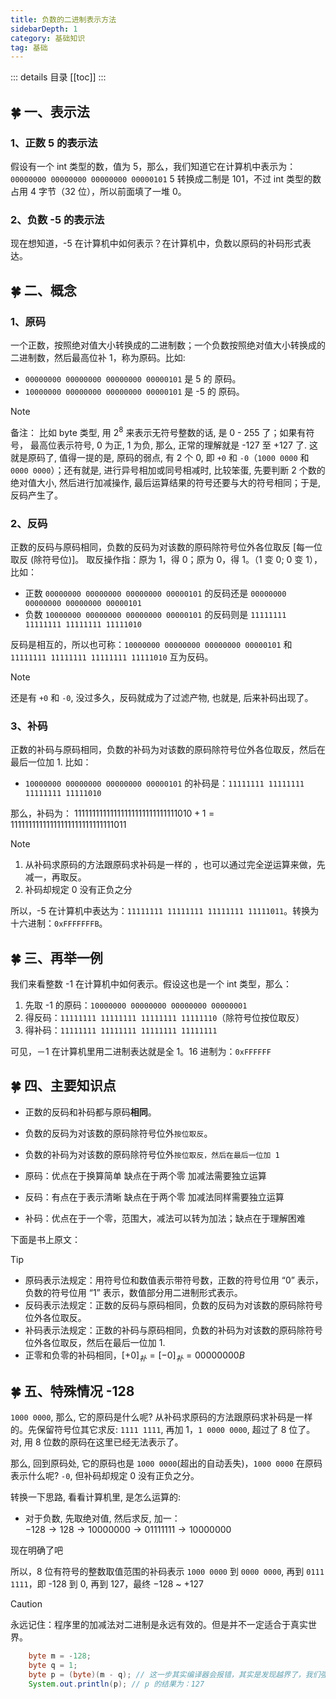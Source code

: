 ```yaml
---
title: 负数的二进制表示方法
sidebarDepth: 1
category: 基础知识
tag: 基础
---
```


::: details 目录
[[toc]]
:::


## 🍀 一、表示法

### 1、正数 5 的表示法

假设有一个 int 类型的数，值为 5，那么，我们知道它在计算机中表示为：
`00000000 00000000 00000000 00000101`
5 转换成二制是 101，不过 int 类型的数占用 4 字节（32 位），所以前面填了一堆 0。


### 2、负数 -5 的表示法

现在想知道，-5 在计算机中如何表示？在计算机中，负数以原码的补码形式表达。


## 🍀 二、概念

### 1、原码


一个正数，按照绝对值大小转换成的二进制数；一个负数按照绝对值大小转换成的二进制数，然后最高位补 1，称为原码。比如: 
- `00000000 00000000 00000000 00000101` 是 5 的 原码。
- `10000000 00000000 00000000 00000101` 是 -5 的 原码。

> [!note]
> 备注：
> 比如 byte 类型, 用 $2^8$ 来表示无符号整数的话, 是 0 - 255 了；如果有符号， 最高位表示符号, 0 为正, 1 为负, 那么, 正常的理解就是 -127 至 +127 了. 这就是原码了, 值得一提的是, 原码的弱点, 有 2 个 0, 即 `+0` 和 `-0`（`1000 0000` 和 `0000 0000`）；还有就是, 进行异号相加或同号相减时, 比较笨蛋, 先要判断 2 个数的绝对值大小, 然后进行加减操作, 最后运算结果的符号还要与大的符号相同；于是, 反码产生了。


### 2、反码


正数的反码与原码相同，负数的反码为对该数的原码除符号位外各位取反 [每一位取反 (除符号位)]。
取反操作指：原为 1，得 0；原为 0，得 1。（1 变 0; 0 变 1），比如：
- 正数 `00000000 00000000 00000000 00000101`  的反码还是 `00000000 00000000 00000000 00000101`
- 负数 `10000000 00000000 00000000 00000101`  的反码则是 `11111111 11111111 11111111 11111010`

反码是相互的，所以也可称：`10000000 00000000 00000000 00000101` 和 `11111111 11111111 11111111 11111010` 互为反码。

> [!note]
> 还是有 `+0` 和 `-0`, 没过多久，反码就成为了过滤产物, 也就是, 后来补码出现了。


### 3、补码


正数的补码与原码相同，负数的补码为对该数的原码除符号位外各位取反，然后在最后一位加 1.
比如：
- `10000000 00000000 00000000 00000101` 的补码是：`11111111 11111111 11111111 11111010`

那么，补码为：
$11111111 11111111 11111111 11111010 + 1 = 11111111 11111111 11111111 11111011$

> [!note]
> 1. 从补码求原码的方法跟原码求补码是一样的 ，也可以通过完全逆运算来做，先减一，再取反。
> 2. 补码却规定 0 没有正负之分

所以，-5 在计算机中表达为：`11111111 11111111 11111111 11111011`。转换为十六进制：`0xFFFFFFFB`。



## 🍀 三、再举一例

我们来看整数 -1 在计算机中如何表示。假设这也是一个 int 类型，那么：

1. 先取 -1 的原码：`10000000 00000000 00000000 00000001`
2. 得反码：`11111111 11111111 11111111 11111110`（除符号位按位取反）
3. 得补码：`11111111 11111111 11111111 11111111`

可见，－1 在计算机里用二进制表达就是全 1。16 进制为：`0xFFFFFF`


## 🍀 四、主要知识点

- 正数的反码和补码都与原码**相同**。
- 负数的反码为对该数的原码除符号位外`按位取反`。
- 负数的补码为对该数的原码除符号位外`按位取反，然后在最后一位加 1`

- 原码：优点在于换算简单 缺点在于两个零 加减法需要独立运算
- 反码：有点在于表示清晰 缺点在于两个零 加减法同样需要独立运算
- 补码：优点在于一个零，范围大，减法可以转为加法；缺点在于理解困难

下面是书上原文：

> [!tip]
> - 原码表示法规定：用符号位和数值表示带符号数，正数的符号位用 “0” 表示，负数的符号位用 “1” 表示，数值部分用二进制形式表示。
> - 反码表示法规定：正数的反码与原码相同，负数的反码为对该数的原码除符号位外各位取反。
> - 补码表示法规定：正数的补码与原码相同，负数的补码为对该数的原码除符号位外各位取反，然后在最后一位加 1.
> - 正零和负零的补码相同，$[+0]_补 =[-0]_补 = 0000 0000B$


## 🍀 五、特殊情况 -128

`1000 0000`, 那么, 它的原码是什么呢? 从补码求原码的方法跟原码求补码是一样的。先保留符号位其它求反: `1111 1111`, 再加 1，`1 0000 0000`, 超过了 8 位了。对, 用 8 位数的原码在这里已经无法表示了。

那么, 回到原码处, 它的原码也是 `1000 0000`(超出的自动丢失)，`1000 0000` 在原码表示什么呢? `-0`, 但补码却规定 0 没有正负之分。

转换一下思路, 看看计算机里, 是怎么运算的:

- 对于负数, 先取绝对值, 然后求反, 加一：  
  $-128 → 128  → 1000 0000 → 0111 1111 → 1000 0000$

现在明确了吧

所以，8 位有符号的整数取值范围的补码表示 `1000 0000` 到 `0000 0000`, 再到 `0111 1111`，即 -128 到 0, 再到 127，最终 $-128$ ~ $+127$

> [!caution]
> 永远记住：程序里的加减法对二进制是永远有效的。但是并不一定适合于真实世界。


```java
    byte m = -128;
    byte q = 1;
    byte p = (byte)(m - q); // 这一步其实编译器会报错，其实是发现越界了，我们强行转化为 byte 就可以看出结果。
    System.out.println(p); // p 的结果为：127
```

